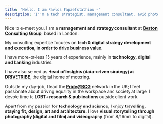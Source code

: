 ```yaml
---
title: 'Hello. I am Pavlos Papaefstathiou →'
description: 'I''m a tech strategist, management consultant, avid photographer and visual storyteller'
---
```

Nice to e-meet you. I am a **management and strategy consultant** at 
**[Boston Consulting Group](https://www.bcg.com)**, based in London.

My consulting expertise focuses on **tech & digital strategy development and execution, 
in order to drive business value**. 

I have more-or-less 15 years of experience, mainly in **technology, digital and banking** industries.

I have also served as **Head of Insights (data-driven strategy) at [DRIVETRIBE](https://drivetribe.com)**,
the digital home of motoring.

Outside my day-job, I lead the
**[Pride@BCG](https://www.bcg.com/en-gb/about/about-bcg/pride-at-bcg.aspx)**
network in the UK; I feel passionate about driving equality in the
workplace and society at large. I devote time to **LGBT+ research & publications** outside client work.

Apart from my passion for **technology and science**, I enjoy **travelling, staying fit, design, art and architecture.** 
I love **visual storytelling through photography (digital and film) and videography** (from 8/16mm to digital).
